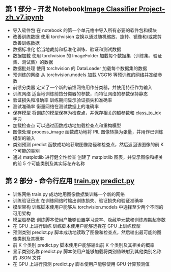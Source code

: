 ## 第 1 部分 - 开发 Notebook[Image Classifier Project-zh_v7.ipynb]
* 导入软件包	在 notebook 的第一个单元格中导入所有必要的软件包和模块
* 改善训练数据	使用 torchvision 变换以通过随机缩放、旋转、镜像和/或裁剪改善训练数据
* 数据标准化	恰当地裁剪和标准化训练、验证和测试数据
* 数据加载	使用 torchvision 的 ImageFolder 加载每个数据集（训练集、验证集、测试集）的数据
* 数据批处理	使用 torchvision 的 DataLoader 加载每个数据集的数据
* 预训练的网络	从 torchvision.models 加载 VGG16 等预训练的网络并冻结参数
* 前馈分类器	定义了一个新的前馈网络用作分类器，并使用特征作为输入
* 训练网络	适当地训练前馈分类器的参数，而特征网络的参数保持静态
* 验证损失和准确率	训练期间显示验证损失和准确率
* 测试准确率	衡量网络在测试数据上的准确率
* 保存模型	将训练的模型保存为检查点，并保存相关的超参数和 class_to_idx 字典
* 加载检查点	可以通过函数成功地加载检查点和重构模型
* 图像处理	process_image 函数成功地将 PIL 图像转换为张量，并用作已训练模型的输入
* 类别预测	predict 函数成功地获取图像路径和检查点，然后返回该图像的前 K 个可能的类别
* 通过 matplotlib 进行健全性检查	创建了 matplotlib 图表，并显示图像和相关的前 5 个可能类别及其实际花卉名称

## 第 2 部分 - 命令行应用 [train.py] [predict.py]
* 训练网络	train.py 成功地用图像数据集训练一个新的网络
* 训练验证日志	在训练网络时输出训练损失、验证损失和验证准确率
* 模型架构	训练脚本使用户能够从 torchvision.models 中选择至少两个不同的可用架构
* 模型超参数	训练脚本使用户能够设置学习速率、隐藏单元数和训练周期超参数
* 在 GPU 上进行训练	训练脚本使用户能够选择在 GPU 上训练模型
* 预测类别	predict.py 脚本成功地读取了图像和检查点，然后输出最可能的图像类别及其概率
* 前 K 个类别	predict.py 脚本使用户能够输出前 K 个类别及其相关的概率
* 显示类别名称	predict.py 脚本使用户能够加载将类别值映射到其他类别名称的 JSON 文件
* 在 GPU 上进行预测	predict.py 脚本使用户能够使用 GPU 计算预测值


[Image Classifier Project-zh_v7.ipynb]:https://github.com/Zhengqi-Li/Create_Your_Own_Image_Classifier/blob/master/Image%20Classifier%20Project-zh_v7.ipynb
[train.py]:https://github.com/Zhengqi-Li/Create_Your_Own_Image_Classifier/blob/master/train.py
[predict.py]:https://github.com/Zhengqi-Li/Create_Your_Own_Image_Classifier/blob/master/predict.py
